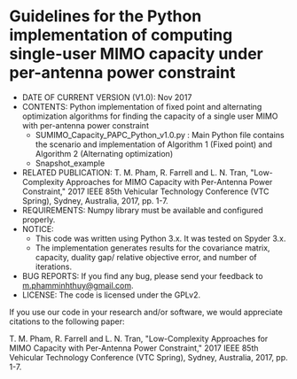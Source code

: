# Guidelines for the Python implementation of computing single-user MIMO capacity under per-antenna power constraint 

* DATE OF CURRENT VERSION (V1.0): Nov 2017 
* CONTENTS: Python implementation of fixed point and alternating optimization algorithms for finding the capacity of a single user MIMO with per-antenna power constraint
  - SUMIMO_Capacity_PAPC_Python_v1.0.py : Main Python file contains the scenario and implementation of Algorithm 1 (Fixed point) and Algorithm 2 (Alternating optimization)
  - Snapshot_example
* RELATED PUBLICATION: 
T. M. Pham, R. Farrell and L. N. Tran, "Low-Complexity Approaches for MIMO Capacity with Per-Antenna Power Constraint," 2017 IEEE 85th Vehicular Technology Conference (VTC Spring), Sydney, Australia, 2017, pp. 1-7.
* REQUIREMENTS: Numpy library must be available and configured properly. 
* NOTICE:
  - This code was written using Python 3.x. It was tested on Spyder 3.x. 
  - The implementation generates results for the covariance matrix, capacity, duality gap/ relative objective error, and number of iterations. 
* BUG REPORTS: If you find any bug, please send your feedback to m.phamminhthuy@gmail.com.
* LICENSE: The code is licensed under the GPLv2.

If you use our code in your research and/or software, we would appreciate citations to the following paper:

T. M. Pham, R. Farrell and L. N. Tran, "Low-Complexity Approaches for MIMO Capacity with Per-Antenna Power Constraint," 2017 IEEE 85th Vehicular Technology Conference (VTC Spring), Sydney, Australia, 2017, pp. 1-7.

 

